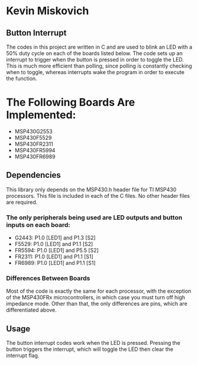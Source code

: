 # Kevin Miskovich

## Button Interrupt 
The codes in this project are written in C and are used to blink an LED with a 50% duty cycle on each of the boards listed below. The code sets up an interrupt to trigger when the button is pressed in order to toggle the LED. 
This is much more efficient than polling, since polling is constantly checking when to toggle, whereas interrupts wake the program in order to execute the function.

# The Following Boards Are Implemented:
* MSP430G2553
* MSP430F5529
* MSP430FR2311
* MSP430FR5994
* MSP430FR6989

## Dependencies
This library only depends on the MSP430.h header file for TI MSP430 processors. This file is included in each of the C files. No other header files are required.

### The only peripherals being used are LED outputs and button inputs on each board:
* G2443: P1.0 [LED1] and P1.3 [S2]
* F5529: P1.0 [LED1] and P1.1 [S2]
* FR5594: P1.0 [LED1] and P5.5 [S2]
* FR2311: P1.0 [LED1] and P1.1 [S1]
* FR6989: P1.0 [LED1] and P1.1 [S1]

### Differences Between Boards
Most of the code is exactly the same for each processor, with the exception of the MSP430FRx microcontrollers, in which case you must turn off high impedance mode. Other than that, the only differences are pins, which are differentiated above.

## Usage
The button interrupt codes work when the LED is pressed. Pressing the button triggers the interrupt, which will toggle the LED then clear the interrupt flag.
